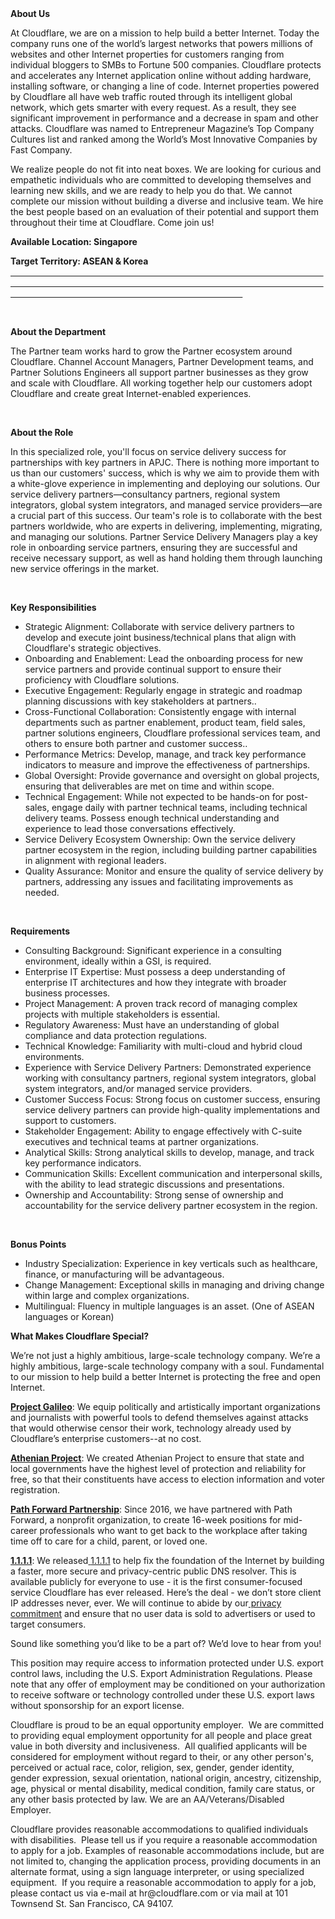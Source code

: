 <div class="content-intro">
	<div><strong>About Us</strong></div>
	<div>
		<p>At Cloudflare, we are on a mission to help build a better Internet. Today the company runs one of the world’s largest networks that powers millions of websites and other Internet properties for customers ranging from individual bloggers to SMBs to Fortune 500 companies. Cloudflare protects and accelerates any Internet application online without adding hardware, installing software, or changing a line of code. Internet properties powered by Cloudflare all have web traffic routed through its intelligent global network, which gets smarter with every request. As a result, they see significant improvement in performance and a decrease in spam and other attacks. Cloudflare was named to Entrepreneur Magazine’s Top Company Cultures list and ranked among the World’s Most Innovative Companies by Fast Company.&nbsp;</p>
		<p><span style="font-weight: 400;">We realize people do not fit into neat boxes. We are looking for curious and empathetic individuals who are committed to developing themselves and learning new skills, and we are ready to help you do that. We cannot complete our mission without building a diverse and inclusive team. We hire the best people based on an evaluation of their potential and support them throughout their time at Cloudflare. Come join us!&nbsp;</span></p>
	</div>
</div>
<p><strong>Available Location: Singapore</strong></p>
<p><strong>Target Territory: ASEAN &amp; Korea<br><span style="text-decoration: underline;">&nbsp; &nbsp; &nbsp; &nbsp; &nbsp; &nbsp; &nbsp; &nbsp; &nbsp; &nbsp; &nbsp; &nbsp; &nbsp; &nbsp; &nbsp; &nbsp; &nbsp; &nbsp; &nbsp; &nbsp; &nbsp; &nbsp; &nbsp; &nbsp; &nbsp; &nbsp; &nbsp; &nbsp; &nbsp; &nbsp; &nbsp; &nbsp; &nbsp; &nbsp; &nbsp; &nbsp; &nbsp; &nbsp; &nbsp; &nbsp; &nbsp; &nbsp; &nbsp; &nbsp; &nbsp; &nbsp; &nbsp; &nbsp; &nbsp; &nbsp; &nbsp; &nbsp; &nbsp; &nbsp; &nbsp; &nbsp; &nbsp; &nbsp; &nbsp; &nbsp; &nbsp; &nbsp; &nbsp; &nbsp; &nbsp; &nbsp; &nbsp; &nbsp; &nbsp; &nbsp; &nbsp; &nbsp; &nbsp; &nbsp; &nbsp; &nbsp; &nbsp; &nbsp; &nbsp; &nbsp; &nbsp; &nbsp; &nbsp; &nbsp; &nbsp; &nbsp; &nbsp; &nbsp; &nbsp; &nbsp; &nbsp; &nbsp; &nbsp; &nbsp; &nbsp; &nbsp; &nbsp; &nbsp; &nbsp; &nbsp; &nbsp; &nbsp; &nbsp; &nbsp; &nbsp; &nbsp; &nbsp; &nbsp; &nbsp; &nbsp; &nbsp; &nbsp; &nbsp; &nbsp; &nbsp; &nbsp; &nbsp; &nbsp; &nbsp; &nbsp; &nbsp; &nbsp; &nbsp; &nbsp; &nbsp; &nbsp; &nbsp; &nbsp; &nbsp; &nbsp; &nbsp; &nbsp; &nbsp; &nbsp; &nbsp; &nbsp; &nbsp; &nbsp; &nbsp; &nbsp; &nbsp; &nbsp; &nbsp; &nbsp; &nbsp; &nbsp; &nbsp; &nbsp; &nbsp; &nbsp; &nbsp; &nbsp; &nbsp; &nbsp; &nbsp; &nbsp; &nbsp; &nbsp; &nbsp; &nbsp; &nbsp; &nbsp; &nbsp; &nbsp; &nbsp; &nbsp; &nbsp; &nbsp; &nbsp; &nbsp; &nbsp; &nbsp; &nbsp; &nbsp; &nbsp; &nbsp; &nbsp; &nbsp; &nbsp; &nbsp; &nbsp; &nbsp; &nbsp; &nbsp; &nbsp; &nbsp; &nbsp; &nbsp; &nbsp; &nbsp; &nbsp; &nbsp; &nbsp; &nbsp; &nbsp; &nbsp; &nbsp; &nbsp; &nbsp; &nbsp; &nbsp; &nbsp; &nbsp; &nbsp; &nbsp; &nbsp; &nbsp; &nbsp;&nbsp;</span></strong></p>
<p>&nbsp;</p>
<p><strong>About the Department</strong></p>
<p>The Partner team works hard to grow the Partner ecosystem around Cloudflare. Channel Account Managers, Partner Development teams, and Partner Solutions Engineers all support partner businesses as they grow and scale with Cloudflare. All working together help our customers adopt Cloudflare and create great Internet-enabled experiences.</p>
<p>&nbsp;</p>
<p><strong>About the Role</strong></p>
<p>In this specialized role, you'll focus on service delivery success for partnerships with key partners in APJC. There is nothing more important to us than our customers' success, which is why we aim to provide them with a white-glove experience in implementing and deploying our solutions. Our service delivery partners—consultancy partners, regional system integrators, global system integrators, and managed service providers—are a crucial part of this success. Our team's role is to collaborate with the best partners worldwide, who are experts in delivering, implementing, migrating, and managing our solutions. Partner Service Delivery Managers play a key role in onboarding service partners, ensuring they are successful and receive necessary support, as well as hand holding them through launching new service offerings in the market.</p>
<p>&nbsp;</p>
<p><strong>Key Responsibilities</strong></p>
<ul>
	<li>Strategic Alignment: Collaborate with service delivery partners to develop and execute joint business/technical plans that align with Cloudflare's strategic objectives.</li>
	<li>Onboarding and Enablement: Lead the onboarding process for new service partners and provide continual support to ensure their proficiency with Cloudflare solutions.</li>
	<li>Executive Engagement: Regularly engage in strategic and roadmap planning discussions with key stakeholders at partners..</li>
	<li>Cross-Functional Collaboration: Consistently engage with internal departments such as partner enablement, product team, field sales, partner solutions engineers, Cloudflare professional services team, and others to ensure both partner and customer success..</li>
	<li>Performance Metrics: Develop, manage, and track key performance indicators to measure and improve the effectiveness of partnerships.</li>
	<li>Global Oversight: Provide governance and oversight on global projects, ensuring that deliverables are met on time and within scope.</li>
	<li>Technical Engagement: While not expected to be hands-on for post-sales, engage daily with partner technical teams, including technical delivery teams. Possess enough technical understanding and experience to lead those conversations effectively.</li>
	<li>Service Delivery Ecosystem Ownership: Own the service delivery partner ecosystem in the region, including building partner capabilities in alignment with regional leaders.</li>
	<li>Quality Assurance: Monitor and ensure the quality of service delivery by partners, addressing any issues and facilitating improvements as needed.</li>
</ul>
<p>&nbsp;</p>
<p><strong>Requirements</strong></p>
<ul>
	<li>Consulting Background: Significant experience in a consulting environment, ideally within a GSI, is required.</li>
	<li>Enterprise IT Expertise: Must possess a deep understanding of enterprise IT architectures and how they integrate with broader business processes.</li>
	<li>Project Management: A proven track record of managing complex projects with multiple stakeholders is essential.</li>
	<li>Regulatory Awareness: Must have an understanding of global compliance and data protection regulations.</li>
	<li>Technical Knowledge: Familiarity with multi-cloud and hybrid cloud environments.</li>
	<li>Experience with Service Delivery Partners: Demonstrated experience working with consultancy partners, regional system integrators, global system integrators, and/or managed service providers.</li>
	<li>Customer Success Focus: Strong focus on customer success, ensuring service delivery partners can provide high-quality implementations and support to customers.</li>
	<li>Stakeholder Engagement: Ability to engage effectively with C-suite executives and technical teams at partner organizations.</li>
	<li>Analytical Skills: Strong analytical skills to develop, manage, and track key performance indicators.</li>
	<li>Communication Skills: Excellent communication and interpersonal skills, with the ability to lead strategic discussions and presentations.</li>
	<li>Ownership and Accountability: Strong sense of ownership and accountability for the service delivery partner ecosystem in the region.</li>
</ul>
<p>&nbsp;</p>
<p><strong>Bonus Points</strong></p>
<ul>
	<li>Industry Specialization: Experience in key verticals such as healthcare, finance, or manufacturing will be advantageous.</li>
	<li>Change Management: Exceptional skills in managing and driving change within large and complex organizations.</li>
	<li>Multilingual: Fluency in multiple languages is an asset. (One of ASEAN languages or Korean)</li>
</ul>
<div class="content-conclusion">
	<p><strong>What Makes Cloudflare Special?</strong></p>
	<p><span style="font-weight: 400;">We’re not just a highly ambitious, large-scale technology company. We’re a highly ambitious, large-scale technology company with a soul. Fundamental to our mission to help build a better Internet is protecting the free and open Internet.</span></p>
	<p><a href="https://blog.cloudflare.com/protecting-free-expression-online/"><strong>Project Galileo</strong></a><span style="font-weight: 400;">: We equip politically and artistically important organizations and journalists with powerful tools to defend themselves against attacks that would otherwise censor their work, technology already used by Cloudflare’s enterprise customers--at no cost.</span></p>
	<p><strong><a href="https://www.cloudflare.com/athenian/">Athenian Project</a></strong><span style="font-weight: 400;">: We created Athenian Project to ensure that state and local governments have the highest level of protection and reliability for free, so that their constituents have access to election information and voter registration.</span></p>
	<p><a href="https://blog.cloudflare.com/tag/path-forward/"><strong>Path Forward Partnership</strong></a><span style="font-weight: 400;">: Since 2016, we have partnered with Path Forward, a nonprofit organization, to create 16-week positions for mid-career professionals who want to get back to the workplace after taking time off to care for a child, parent, or loved one.</span></p>
	<p><a href="https://1.1.1.1/"><strong>1.1.1.1</strong></a><span style="font-weight: 400;">: We released</span><a href="https://1.1.1.1/"> <span style="font-weight: 400;">1.1.1.1</span></a><span style="font-weight: 400;"> to help fix the foundation of the Internet by building a faster, more secure and privacy-centric public DNS resolver. This is available publicly for everyone to use - it is the first consumer-focused service Cloudflare has ever released. Here’s the deal - we don’t store client IP addresses never, ever. We will continue to abide by our</span><a href="https://developers.cloudflare.com/1.1.1.1/privacy/public-dns-resolver"> privacy commitment</a><span style="font-weight: 400;"> and ensure that no user data is sold to advertisers or used to target consumers.</span></p>
	<p><span style="font-weight: 400;">Sound like something you’d like to be a part of? We’d love to hear from you!</span></p>
	<p><span style="font-weight: 400;">This position may require access to information protected under U.S. export control laws, including the U.S. Export Administration Regulations. Please note that any offer of employment may be conditioned on your authorization to receive software or technology controlled under these U.S. export laws without sponsorship for an export license.</span></p>
	<p><span style="font-weight: 400;">Cloudflare is proud to be an equal opportunity employer. &nbsp;We are committed to providing equal employment opportunity for all people and place great value in both diversity and inclusiveness. &nbsp;All qualified applicants will be considered for employment without regard to their, or any other person's, perceived or actual</span> <span style="font-weight: 400;">race, color, religion, sex, gender, gender identity, gender expression, sexual orientation, national origin, ancestry, citizenship, age, physical or mental disability, medical condition, family care status, or any other basis protected by law. </span><span style="font-weight: 400;">We are an AA/Veterans/Disabled Employer.</span></p>
	<p><span style="font-weight: 400;">Cloudflare provides reasonable accommodations to qualified individuals with disabilities. &nbsp;Please tell us if you require a reasonable accommodation to apply for a job. Examples of reasonable accommodations include, but are not limited to, changing the application process, providing documents in an alternate format, using a sign language interpreter, or using specialized equipment. &nbsp;If you require a reasonable accommodation to apply for a job, please contact us via e-mail at </span><span style="font-weight: 400;">hr@cloudflare.com</span><span style="font-weight: 400;"> or via mail at 101 Townsend St. San Francisco, CA 94107.</span></p>
</div>